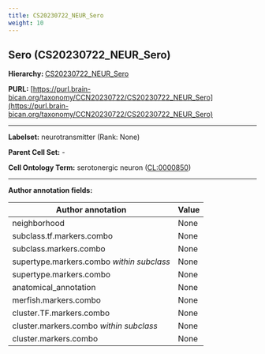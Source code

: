 ```yaml
---
title: CS20230722_NEUR_Sero
weight: 10
---
```

## Sero (CS20230722_NEUR_Sero)
<b>Hierarchy: </b>
[CS20230722_NEUR_Sero](../CS20230722_NEUR_Sero)

**PURL:** [https://purl.brain-bican.org/taxonomy/CCN20230722/CS20230722_NEUR_Sero](https://purl.brain-bican.org/taxonomy/CCN20230722/CS20230722_NEUR_Sero)

---


**Labelset:** neurotransmitter (Rank: None)

**Parent Cell Set:** -



**Cell Ontology Term:**  serotonergic neuron ([CL:0000850](https://www.ebi.ac.uk/ols/ontologies/cl/terms?obo_id=CL:0000850)) 

[MARKER GENES.]: #


---

[TRANSFERRED ANNOTATIONS.]: #


[AUTHOR ANNOTATION FIELDS.]: #


**Author annotation fields:**

| Author annotation | Value |
|-------------------|-------|
|neighborhood|None|
|subclass.tf.markers.combo|None|
|subclass.markers.combo|None|
|supertype.markers.combo _within subclass_|None|
|supertype.markers.combo|None|
|anatomical_annotation|None|
|merfish.markers.combo|None|
|cluster.TF.markers.combo|None|
|cluster.markers.combo _within subclass_|None|
|cluster.markers.combo|None|
